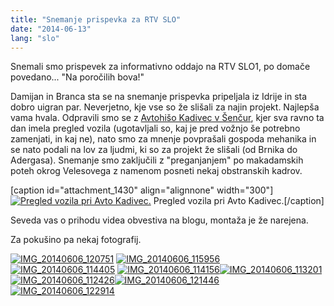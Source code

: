 ```yaml
---
title: "Snemanje prispevka za RTV SLO"
date: "2014-06-13"
lang: "slo"
---
```


Snemali smo prispevek za informativno oddajo na RTV SLO1, po domače povedano... "Na poročilih bova!"

Damijan in Branca sta se na snemanje prispevka pripeljala iz Idrije in sta dobro uigran par. Neverjetno, kje vse so že slišali za najin projekt. Najlepša vama hvala. Odpravili smo se z [Avtohišo Kadivec v Šenčur](http://www.avtokadivec.si/ "Avtohiša Avto Kadivec"), kjer sva ravno ta dan imela pregled vozila (ugotavljali so, kaj je pred vožnjo še potrebno zamenjati, in kaj ne), nato smo za mnenje povprašali gospoda mehanika in se nato podali na lov za ljudmi, ki so za projekt že slišali (od Brnika do Adergasa). Snemanje smo zaključili z "preganjanjem" po makadamskih poteh okrog Velesovega z namenom posneti nekaj obstranskih kadrov.

\[caption id="attachment\_1430" align="alignnone" width="300"\][![Pregled vozila pri Avto Kadivec.](images/IMG_20140606_103856-300x225.jpg)](http://gremovmongolijo.com/wp-content/uploads/2014/06/IMG_20140606_103856.jpg) Pregled vozila pri Avto Kadivec.\[/caption\]

Seveda vas o prihodu videa obvestiva na blogu, montaža je že narejena.

Za pokušino pa nekaj fotografij.

[![IMG_20140606_120751](images/IMG_20140606_120751-300x225.jpg)](http://gremovmongolijo.com/wp-content/uploads/2014/06/IMG_20140606_120751.jpg) [![IMG_20140606_115956](images/IMG_20140606_115956-300x225.jpg)](http://gremovmongolijo.com/wp-content/uploads/2014/06/IMG_20140606_115956.jpg) [![IMG_20140606_114405](images/IMG_20140606_114405-300x225.jpg)](http://gremovmongolijo.com/wp-content/uploads/2014/06/IMG_20140606_114405.jpg) [![IMG_20140606_114156](images/IMG_20140606_114156-300x225.jpg)](http://gremovmongolijo.com/wp-content/uploads/2014/06/IMG_20140606_114156.jpg)[![IMG_20140606_113201](images/IMG_20140606_113201-300x225.jpg)](http://gremovmongolijo.com/wp-content/uploads/2014/06/IMG_20140606_113201.jpg) [![IMG_20140606_112426](images/IMG_20140606_112426-300x225.jpg)](http://gremovmongolijo.com/wp-content/uploads/2014/06/IMG_20140606_112426.jpg)[![IMG_20140606_121446](images/IMG_20140606_121446-300x225.jpg)](http://gremovmongolijo.com/wp-content/uploads/2014/06/IMG_20140606_121446.jpg) [![IMG_20140606_122914](images/IMG_20140606_122914-300x225.jpg)](http://gremovmongolijo.com/wp-content/uploads/2014/06/IMG_20140606_122914.jpg)
